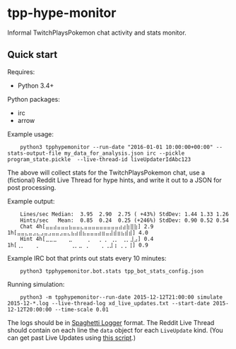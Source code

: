 tpp-hype-monitor
================

Informal TwitchPlaysPokemon chat activity and stats monitor.


Quick start
-----------

Requires:

* Python 3.4+

Python packages:

* irc
* arrow

Example usage:

        python3 tpphypemonitor --run-date "2016-01-01 10:00:00+00:00" --stats-output-file my_data_for_analysis.json irc --pickle program_state.pickle  --live-thread-id liveUpdaterIdAbc123

The above will collect stats for the TwitchPlaysPokemon chat, use a (fictional) Reddit Live Thread for hype hints, and write it out to a JSON for post processing.

Example output:

        Lines/sec Median:  3.95  2.90  2.75 ( +43%) StdDev: 1.44 1.33 1.26 
        Hints/sec   Mean:  0.85  0.24  0.25 (+246%) StdDev: 0.90 0.52 0.54 
        Chat 4h[⣤⣤⣴⣤⣤⣤⣦⣤⣤⣄⣤⣤⣤⣤⣤⣤⣤⣤⣤⣴⣴⣷⣿⣷] 2.9 1h[⣤⣤⣄⣤⣠⣄⣠⣤⣠⣤⣤⣠⣤⣄⣦⣴⣾⣦⣤⣤⣤⣴⣶⣤⣼⣾⣶⣦⣾⣾] 4.0
        Hint 4h[⣀⣀⣀⠀⠀⠀⣀⠀⠀⠀⠀⡀⠀⠀⡀⢀⠀⢀⡀⠀⢀⡀⣸⣠] 0.4 1h[⢀⡀⠀⠀⠀⡀⠀⠀⠀⠀⠀⠀⠀⠀⢀⡀⣀⠀⡀⠀⠀⠀⡀⢀⣸⢰⠀⡀⡀⢸] 0.9

Example IRC bot that prints out stats every 10 minutes:

        python3 tpphypemonitor.bot.stats tpp_bot_stats_config.json

Running simulation:

        python3 -m tpphypemonitor--run-date 2015-12-12T21:00:00 simulate 2015-12-*.log --live-thread-log xd_live_updates.txt --start-date 2015-12-12T20:00:00 --time-scale 0.01

The logs should be in [Spaghetti Logger](https://github.com/chfoo/spaghetti-logger) format. The Reddit Live Thread should contain on each line the `data` object for each `LiveUpdate` kind. (You can get past Live Updates using [this script](https://gist.github.com/chfoo/3806f2aef3a8b9dc0657).)

